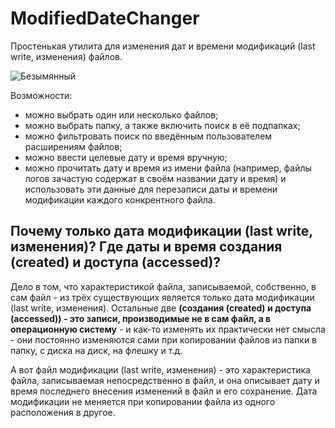 # ModifiedDateChanger
Простенькая утилита для изменения дат и времени модификаций (last write, изменения) файлов.

![Безымянный](https://github.com/user-attachments/assets/055ea97a-d954-4257-a6b2-1e59aca7d866)

Возможности:
- можно выбрать один или несколько файлов;
- можно выбрать папку, а также включить поиск в её подпапках;
- можно фильтровать поиск по введённым пользователем расширениям файлов;
- можно ввести целевые дату и время вручную;
- можно прочитать дату и время из имени файла (например, файлы логов зачастую содержат в своём названии дату и время) и использовать эти данные для перезаписи даты и времени модификации каждого конкрентного файла.

Почему только дата модификации (last write, изменения)? 
Где даты и время создания (created) и доступа (accessed)?
--------------------------------------------------

Дело в том, что характеристикой файла, записываемой, собственно,  в сам файл - из трёх существующих является только дата модификации (last write, изменения).
Остальные две <b>(создания (created) и доступа (accessed)) - это записи, производимые не в сам файл, а в операционную систему</b> - и как-то изменять их практически нет смысла - они постоянно изменяются сами при копировании файлов из папки в папку, с диска на диск, на флешку и т.д.

А вот файл модификации (last write, изменения) - это характеристика файла, записываемая непосредственно в файл, и она описывает дату и время последнего внесения изменений в файл и его сохранение. Дата модификации не меняется при копировании файла из одного расположения в другое.

